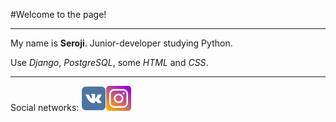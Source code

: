 #Welcome to the page!
___
My name is <b>Seroji</b>. Junior-developer studying Python.

Use <i>Django</i>, <i>PostgreSQL</i>, some <i>HTML</i> and <i>CSS</i>.

___
Social networks:
<a href='https://vk.com/seroji'><img src='vk.png' width=40px></a><a href='https://www.instagram.com/serojinasa/'><img src='inst.png' width=40px></a>

